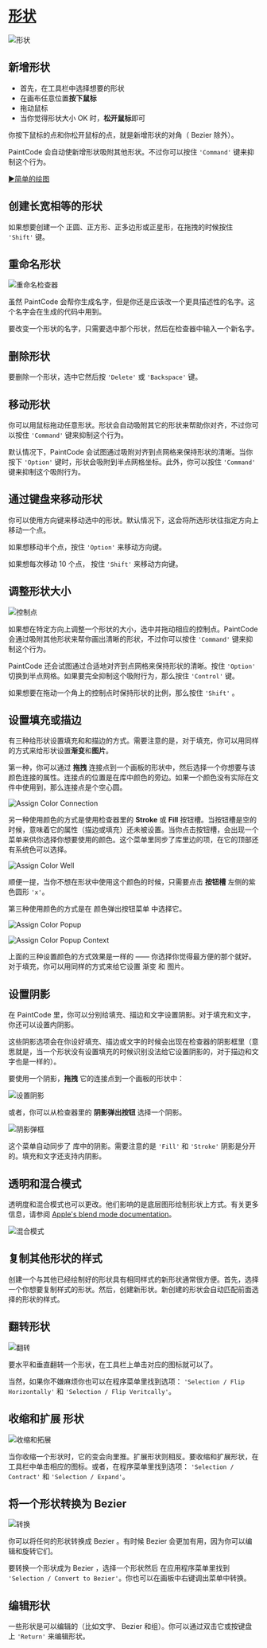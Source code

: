 # [形状](_cover.md)

![形状](./images/shapes.png)

## 新增形状

- 首先，在工具栏中选择想要的形状
- 在画布任意位置**按下鼠标**
- 拖动鼠标
- 当你觉得形状大小 OK 时，**松开鼠标**即可

你按下鼠标的点和你松开鼠标的点，就是新增形状的对角（ Bezier 除外）。

PaintCode 会自动使新增形状吸附其他形状。不过你可以按住 `'Command'` 键来抑制这个行为。

[▶️简单的绘图](https://youtu.be/R7toGPNrxUI)

## 创建长宽相等的形状

如果想要创建一个 正圆、正方形、正多边形或正星形，在拖拽的时候按住 `'Shift'` 键。

## 重命名形状

![重命名检查器](./images/nameinspector.png)

虽然 PaintCode 会帮你生成名字，但是你还是应该改一个更具描述性的名字。这个名字会在生成的代码中用到。

要改变一个形状的名字，只需要选中那个形状，然后在检查器中输入一个新名字。

## 删除形状

要删除一个形状，选中它然后按 `'Delete'` 或 `'Backspace'` 键。

## 移动形状

你可以用鼠标拖动任意形状。形状会自动吸附其它的形状来帮助你对齐，不过你可以按住 `'Command'` 键来抑制这个行为。

默认情况下，PaintCode 会试图通过吸附对齐到点网格来保持形状的清晰。当你按下 `'Option'` 键时，形状会吸附到半点网格坐标。此外，你可以按住 `'Command'` 键来抑制这个吸附行为。

## 通过键盘来移动形状

你可以使用方向键来移动选中的形状。默认情况下，这会将所选形状往指定方向上移动一个点。

如果想移动半个点，按住 `'Option'` 来移动方向键。

如果想每次移动 10 个点， 按住 `'Shift'` 来移动方向键。

## 调整形状大小

![控制点](./images/controlpoints.png)

如果想在特定方向上调整一个形状的大小，选中并拖动相应的控制点。PaintCode 会通过吸附其他形状来帮你画出清晰的形状，不过你可以按住 `'Command'` 键来抑制这个行为。

PaintCode 还会试图通过合适地对齐到点网格来保持形状的清晰。按住 `'Option'` 切换到半点网格。如果要完全抑制这个吸附行为，那么按住 `'Control'` 键。

如果想要在拖动一个角上的控制点时保持形状的比例，那么按住 `'Shift'` 。

## 设置填充或描边

有三种给形状设置填充和和描边的方式。需要注意的是，对于填充，你可以用同样的方式来给形状设置**渐变**和**图片**。

第一种，你可以通过 **拖拽** 连接点到一个画板的形状中，然后选择一个你想要与该颜色连接的属性。连接点的位置是在库中颜色的旁边。如果一个颜色没有实际在文件中使用到，那么连接点是个空心圆。

![Assign Color Connection](./images/assign_color_connection.png.png)

另一种使用颜色的方式是使用检查器里的 **Stroke** 或 **Fill** 按钮槽。当按钮槽是空的时候，意味着它的属性（描边或填充）还未被设置。当你点击按钮槽，会出现一个菜单来供你选择你想要使用的颜色。这个菜单里同步了库里边的项，在它的顶部还有系统色可以选择。

![Assign Color Well](./images/assign_color_well.png)

顺便一提，当你不想在形状中使用这个颜色的时候，只需要点击 **按钮槽** 左侧的紫色圆形 `'x'`。

第三种使用颜色的方式是在 颜色弹出按钮菜单 中选择它。

![Assign Color Popup](./images/assign_color_popup.png)

![Assign Color Popup Context](./images/assign_color_popup_context.png)

上面的三种设置颜色的方式效果是一样的 —— 你选择你觉得最方便的那个就好。对于填充，你可以用同样的方式来给它设置 渐变 和 图片。

## 设置阴影

在 PaintCode 里，你可以分别给填充、描边和文字设置阴影。对于填充和文字，你还可以设置内阴影。

这些阴影选项会在你设好填充、描边或文字的时候会出现在检查器的阴影框里（意思就是，当一个形状没有设置填充的时候识别没法给它设置阴影的，对于描边和文字也是一样的）。

要使用一个阴影，**拖拽** 它的连接点到一个画板的形状中：

![设置阴影](./images/shadow_assign_connection.png)

或者，你可以从检查器里的 **阴影弹出按钮** 选择一个阴影。

![阴影弹框](./images/shadowpopup.png)

这个菜单自动同步了 库中的阴影。需要注意的是 `'Fill'` 和 `'Stroke'` 阴影是分开的。填充和文字还支持内阴影。

## 透明和混合模式

透明度和混合模式也可以更改。他们影响的是底层图形绘制形状上方式。有关更多信息，请参阅 [Apple's blend mode documentation](https://developer.apple.com/library/mac/documentation/graphicsimaging/conceptual/drawingwithquartz2d/dq_images/dq_images.html#//apple_ref/doc/uid/TP30001066-CH212-CJBIJEFG)。

![混合模式](./images/blend.png)

## 复制其他形状的样式

创建一个与其他已经绘制好的形状具有相同样式的新形状通常很方便。首先，选择一个你想要复制样式的形状。然后，创建新形状。新创建的形状会自动匹配前面选择的形状的样式。

## 翻转形状

![翻转](./images/flip.png)

要水平和垂直翻转一个形状，在工具栏上单击对应的图标就可以了。

当然，如果你不嫌麻烦你也可以在程序菜单里找到选项： `'Selection / Flip Horizontally'` 和 `'Selection / Flip Veritcally'`。

## 收缩和扩展 形状

![收缩和拓展](./images/contractexpand.png.png)

当你收缩一个形状时，它的变会向里推。扩展形状则相反。要收缩和扩展形状，在工具栏中单击相应的图标。或者，在程序菜单里找到选项： `'Selection / Contract'` 和 `'Selection / Expand'`。

## 将一个形状转换为 Bezier

![转换](./images/convert.png)

你可以将任何的形状转换成 Bezier 。有时候 Bezier 会更加有用，因为你可以编辑和旋转它们。

要转换一个形状成为 Bezier ，选择一个形状然后 在应用程序菜单里找到 `'Selection / Convert to Bezier'`。你也可以在画板中右键调出菜单中转换。

## 编辑形状

一些形状是可以编辑的（比如文字、 Bezier 和组）。你可以通过双击它或按键盘上 `'Return'` 来编辑形状。
